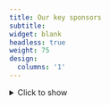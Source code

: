 ```yaml
---
title: Our key sponsors
subtitle: 
widget: blank
headless: true
weight: 75
design:
  columns: '1'
---
```



<details>
<summary>Click to show</summary>
<div style="text-align: center;">
  <a href="https://www.royce.ac.uk/" target="_blank">
    <img src="/media/henry_royce_institute_logo.png" alt="CMI Logo" style="width: 420px; height: auto; display: inline-block; margin-right: 20px;">
  </a>
  <a href="https://learntechnique.com/" target="_blank">
  <img src="/media/tls_logo.png" alt="TLS Logo" style="width: 420px; height: auto; display: inline-block; margin-right: 20px;">
  </a>
</div>
</details>




<!--**We are currently inviting sponsorships for this workshop. For more details on how to support us, please visit our [call for sponsorship](https://multimodalai.github.io/call_for_sponsorship/) page.**-->

